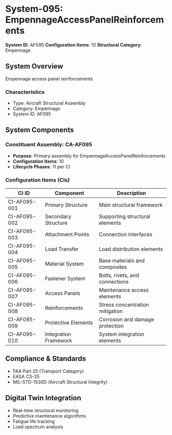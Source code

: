 # System-095: EmpennageAccessPanelReinforcements

**System ID**: AF095
**Configuration Items**: 10
**Structural Category**: Empennage

## System Overview

Empennage access panel reinforcements

### Characteristics
- Type: Aircraft Structural Assembly
- Category: Empennage
- System ID: AF095

## System Components

### Constituent Assembly: CA-AF095
- **Purpose**: Primary assembly for EmpennageAccessPanelReinforcements
- **Configuration Items**: 10
- **Lifecycle Phases**: 11 per CI

### Configuration Items (CIs)

| CI ID | Component | Description |
|-------|-----------|-------------|
| CI-AF095-001 | Primary Structure | Main structural framework |
| CI-AF095-002 | Secondary Structure | Supporting structural elements |
| CI-AF095-003 | Attachment Points | Connection interfaces |
| CI-AF095-004 | Load Transfer | Load distribution elements |
| CI-AF095-005 | Material System | Base materials and composites |
| CI-AF095-006 | Fastener System | Bolts, rivets, and connections |
| CI-AF095-007 | Access Panels | Maintenance access elements |
| CI-AF095-008 | Reinforcements | Stress concentration mitigation |
| CI-AF095-009 | Protective Elements | Corrosion and damage protection |
| CI-AF095-010 | Integration Framework | System integration elements |

## Compliance & Standards
- FAA Part 25 (Transport Category)
- EASA CS-25
- MIL-STD-1530D (Aircraft Structural Integrity)

## Digital Twin Integration
- Real-time structural monitoring
- Predictive maintenance algorithms
- Fatigue life tracking
- Load spectrum analysis
